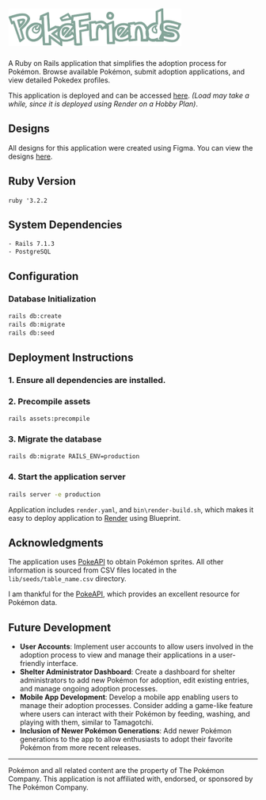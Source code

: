 # [![PokeFriends logo](./public/brand.png)](https://pokefriends-upur.onrender.com/)

A Ruby on Rails application that simplifies the adoption process for Pokémon. Browse available Pokémon, submit adoption applications, and view detailed Pokedex profiles.

This application is deployed and can be accessed [here](https://pokefriends-upur.onrender.com/). *(Load may take a while, since it is deployed using Render on a Hobby Plan)*.

## Designs

All designs for this application were created using Figma. You can view the designs [here](https://www.figma.com/community/file/1401537151842335650/pokefriends?fuid=1035540441731437240).

## Ruby Version

```plaintext
ruby '3.2.2
```

## System Dependencies

```plaintext
- Rails 7.1.3
- PostgreSQL
```

## Configuration

### Database Initialization

```sh
rails db:create
rails db:migrate
rails db:seed
```

## Deployment Instructions

### 1. Ensure all dependencies are installed.

### 2. Precompile assets

```sh
rails assets:precompile
```

### 3. Migrate the database

```sh
rails db:migrate RAILS_ENV=production
```

### 4. Start the application server

```sh
rails server -e production
```

Application includes ```render.yaml```, and ```bin\render-build.sh```, which makes it easy to deploy application to [Render](https://render.com/) using Blueprint.

## Acknowledgments

The application uses [PokeAPI](https://pokeapi.co/) to obtain Pokémon sprites. All other information is sourced from CSV files located in the ```lib/seeds/table_name.csv``` directory.

I am thankful for the [PokeAPI](https://pokeapi.co/), which provides an excellent resource for Pokémon data.

## Future Development

- **User Accounts**: Implement user accounts to allow users involved in the adoption process to view and manage their applications in a user-friendly interface.
- **Shelter Administrator Dashboard**: Create a dashboard for shelter administrators to add new Pokémon for adoption, edit existing entries, and manage ongoing adoption processes.
- **Mobile App Development**: Develop a mobile app enabling users to manage their adoption processes. Consider adding a game-like feature where users can interact with their Pokémon by feeding, washing, and playing with them, similar to Tamagotchi.
- **Inclusion of Newer Pokémon Generations**: Add newer Pokémon generations to the app to allow enthusiasts to adopt their favorite Pokémon from more recent releases.

---

Pokémon and all related content are the property of The Pokémon Company. This application is not affiliated with, endorsed, or sponsored by The Pokémon Company.